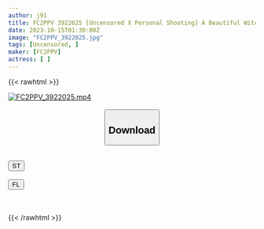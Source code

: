 ```yaml
---
author: j91
title: FC2PPV 3922025 [Uncensored X Personal Shooting] A Beautiful Witch Housewife In Her 40s Came To The Hotel In Search Of Pleasure Without Knowing That It Would Be A 3P! Remembering The Last Sex, She Masturbates In The Bathroom… A Married Woman Gets Penetrated While Holding A Cock In Her Mouth
date: 2023-10-15T01:30:00Z
image: "FC2PPV_3922025.jpg"
tags: [Uncensored, ]
maker: [FC2PPV]
actress: [ ]
---
```



{{< rawhtml >}}

<div class="video" data-videoid="gvmy3wm0e9fq8WJ">
    <a href="javascript:;">
        <img src="https://my.j91.asia/posts/FC2PPV_3922025/FC2PPV_3922025.jpg" width="WIDTH" height="HEIGHT" alt="FC2PPV_3922025.mp4" loading="lazy">
    </a>
</div>

<script type="text/javascript" src="https://j91.asia/asset/on-demand-st.js"></script>

<br>
  <link rel="stylesheet" href="https://j91.asia/asset/bs5.css">
  
  <center>
  <button class="btn btn-primary" type="button" data-bs-toggle="collapse" data-bs-target=".multi-collapse" aria-expanded="false" aria-controls="multiCollapseExample1 multiCollapseExample2"><h2>Download</h2></button></center>
</p>
<div class="row">
  <div class="col">
    <div class="collapse multi-collapse" id="multiCollapseExample1">
      <div class="card card-body">
	      	      <br>
<div class="buttons">  
<a href="https://streamtape.to/v/gvmy3wm0e9fq8WJ"><button class="btn-hover color-3"><i class="fa fa-download"></i> ST</button></a></div>
    </div>
  </div>
</div>
  <div class="col">
    <div class="collapse multi-collapse" id="multiCollapseExample2">
      <div class="card card-body">
	      <br>
<div class="buttons">
    <a href="https://filelions.online/f/ll1zjfkecf7u"><button class="btn-hover color-9"><i class="fa fa-download"></i> FL</button></a></div>
<br><br>
      </div>
    </div>
  </div>
</div>

{{< /rawhtml >}}